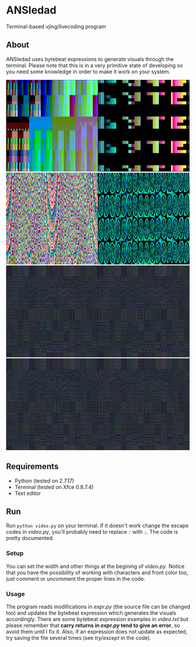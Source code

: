 # ANSIedad
Terminal-based vjing/livecoding program

## About
ANSIedad uses bytebeat expressions to generate visuals through the terminal. Please note that this is in a very primitive state of developing so you need some knowledge in order to make it work on your system.

<img src="https://raw.githubusercontent.com/gabochi/ANSIedad/master/screenshots/classic2.jpg?raw=true" height="250" width="250"><img src="https://raw.githubusercontent.com/gabochi/ANSIedad/master/screenshots/bitmap.jpg?raw=true" height="250" width="250"><img src="https://raw.githubusercontent.com/gabochi/ANSIedad/master/screenshots/odiseo.jpg?raw=true" height="250" width="250"><img src="https://raw.githubusercontent.com/gabochi/ANSIedad/master/screenshots/kob.jpg?raw=true" height="250" width="250">
<img src="https://raw.githubusercontent.com/gabochi/ANSIedad/master/screenshots/odiseo2.jpg?raw=true" height="250" width="250"><img src="https://raw.githubusercontent.com/gabochi/ANSIedad/master/screenshots/odiseo2.jpg?raw=true" height="250" width="250"><img src="https://raw.githubusercontent.com/gabochi/ANSIedad/master/screenshots/odiseo2.jpg?raw=true" height="250" width="250"><img src="https://raw.githubusercontent.com/gabochi/ANSIedad/master/screenshots/odiseo2.jpg?raw=true" height="250" width="250">




## Requirements
* Python (tested on 2.7.17)
* Terminal (tested on Xfce 0.8.7.4)
* Text editor

## Run
Run `python video.py` on your terminal. If it doesn't work change the escape codes in *video.py*, you'll probably need to replace `:` with `;`. The code is pretty documented.
### Setup
You can set the width and other things at the begining of *video.py*. Notice that you have the possibility of working with characters and front color too, just comment or uncomment the proper lines in the code.
### Usage
The program reads modifications in *expr.py* (the source file can be changed too) and updates the bytebeat expression which generates the visuals accordingly. There are some bytebeat expression examples in *video.txt* but please remember that **carry returns in *expr.py* tend to give an error**, so avoid them until I fix it. Also, if an expression does not update as expected, try saving the file several times (see *try/except* in the code).

